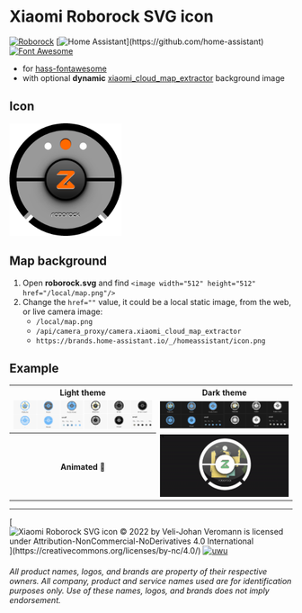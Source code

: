 # Xiaomi Roborock SVG icon

[![Roborock](https://img.shields.io/badge/Xiaomi-Roborock-success.svg?logo=Xiaomi&logoColor=fff&labelColor=FF6900&style=flat&color=5A5B5B
)](https://github.com/velijv) [![Home Assistant](https://img.shields.io/badge/Home-Assistant-000?logo=HomeAssistant&logoColor=fff&labelColor=41BDF5&style=flat&color=rgba(108,204,247,1))](https://github.com/home-assistant) [![Font Awesome](https://img.shields.io/badge/Font-Awesome-000?logo=FontAwesome&logoColor=fff&labelColor=538dd7&style=flat&color=183153)](https://github.com/topics/fontawesome) 

 - for [hass-fontawesome](https://github.com/thomasloven/hass-fontawesome)
 - with optional **dynamic** [xiaomi_cloud_map_extractor](https://github.com/PiotrMachowski/Home-Assistant-custom-components-Xiaomi-Cloud-Map-Extractor) background image 

## Icon 

<a href="./icon/roborock.svg"><img src="./icon/roborock.svg" width="200"></a>

## Map background

1. Open **roborock.svg** and find `<image width="512" height="512" href="/local/map.png"/>`
2. Change the `href=""` value, it could be a local static image, from the web, or live camera image:
    - `/local/map.png`
    - `/api/camera_proxy/camera.xiaomi_cloud_map_extractor`
    - `https://brands.home-assistant.io/_/homeassistant/icon.png`


## Example

<table>
    <tr>
        <th>
            Light theme
        </th>
        <th>
            Dark theme
        </th>     
    </tr>       
    <tr>
        <td>
            <a href="./docs/light.png"><img src="./docs/light.png"></a>
        </td>
        <td>
            <a href="./docs/dark.png"><img src="./docs/dark.png"></a>
        </td>     
    </tr>   
    <tr>
        <th>
            Animated 💯
        </th>
        <td>
            <img src="./docs/animated.gif">
        </td>     
    </tr>       
</table>


***

[![Xiaomi Roborock SVG icon © 2022 by Veli-Johan Veromann is licensed under Attribution-NonCommercial-NoDerivatives 4.0 International](https://img.shields.io/badge/Licence-CC--BY--NC--ND%204.0-rgba%280%2C0%2C0%2C0%29?logo=CreativeCommons&logoColor=fff&labelColor=FF6900&style=flat-square&color=rgba(0,0,0,0.3))](https://creativecommons.org/licenses/by-nc/4.0/) [![uwu](https://img.shields.io/github/sponsors/velijv?logo=githubsponsors&label=🫠&style=flat-square&labelColor=rgba(0,0,0,0)&color=rgba(234,74,170,0.5) "for jsut 1 doolar you can lead a por man to fish")](https://github.com/sponsors/velijv) 

###### All product names, logos, and brands are property of their respective owners. All company, product and service names used are for identification purposes only. Use of these names, logos, and brands does not imply endorsement.
